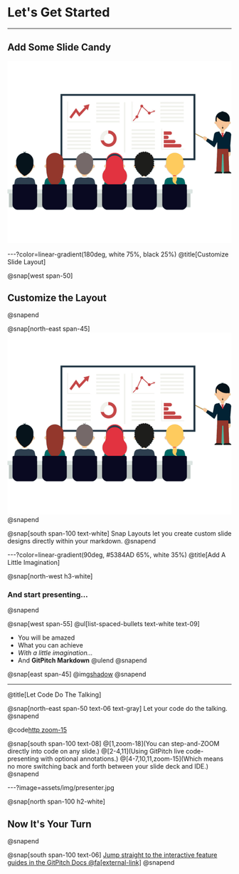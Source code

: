 # Let's Get Started

---

## Add Some Slide Candy

![IMAGE](assets/img/presentation.png)

---?color=linear-gradient(180deg, white 75%, black 25%)
@title[Customize Slide Layout]

@snap[west span-50]
## Customize the Layout
@snapend

@snap[north-east span-45]
![IMAGE](assets/img/presentation.png)
@snapend

@snap[south span-100 text-white]
Snap Layouts let you create custom slide designs directly within your markdown.
@snapend

---?color=linear-gradient(90deg, #5384AD 65%, white 35%)
@title[Add A Little Imagination]

@snap[north-west h3-white]
### And start presenting...
@snapend

@snap[west span-55]
@ul[list-spaced-bullets text-white text-09]
- You will be amazed
- What you can achieve
- *With a little imagination...*
- And **GitPitch Markdown**
@ulend
@snapend

@snap[east span-45]
@img[shadow](assets/img/conference.png)
@snapend

---
@title[Let Code Do The Talking]

@snap[north-east span-50 text-06 text-gray]
Let your code do the talking.
@snapend

@code[http zoom-15](assets/src/sample.http)

@snap[south span-100 text-08]
@[1,zoom-18](You can step-and-ZOOM directly into code on any slide.)
@[2-4,11](Using GitPitch live code-presenting with optional annotations.)
@[4-7,10,11,zoom-15](Which means no more switching back and forth between your slide deck and IDE.)
@snapend

---?image=assets/img/presenter.jpg

@snap[north span-100 h2-white]
## Now It's Your Turn
@snapend

@snap[south span-100 text-06]
[Jump straight to the interactive feature guides in the GitPitch Docs @fa[external-link]](https://gitpitch.com/docs/getting-started/tutorial/)
@snapend
